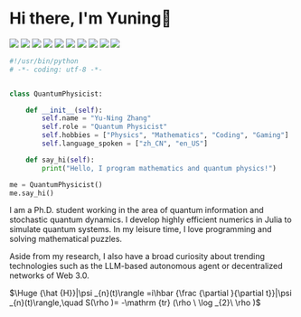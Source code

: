 # Hi there, I'm Yuning👋
![](https://img.shields.io/badge/Julia--informational?style=flat&logo=julia&logoColor=white&color=6aa6f8)
![](https://img.shields.io/badge/Python--informational?style=flat&logo=python&logoColor=white&color=6aa6f8)
![](https://img.shields.io/badge/Rust--informational?style=flat&logo=rust&logoColor=white&color=6aa6f8)
![](https://img.shields.io/badge/VS_Code--informational?style=flat&logo=visual-studio-code&logoColor=white&color=6aa6f8)
![](https://img.shields.io/badge/Jupyter--informational?style=flat&logo=jupyter&logoColor=white&color=6aa6f8)
![](https://img.shields.io/badge/Git--informational?style=flat&logo=git&logoColor=white&color=6aa6f8)
![](https://img.shields.io/badge/Docker--informational?style=flat&logo=docker&logoColor=white&color=6aa6f8)
![](https://img.shields.io/badge/Bash--informational?style=flat&logo=gnu-bash&logoColor=white&color=6aa6f8)
![](https://img.shields.io/badge/OpenAI--informational?style=flat&logo=openai&logoColor=white&color=6aa6f8)
![](https://img.shields.io/badge/Mathematica--informational?style=flat&logo=wolframmathematica&logoColor=white&color=6aa6f8)
```python
#!/usr/bin/python
# -*- coding: utf-8 -*-


class QuantumPhysicist:

    def __init__(self):
        self.name = "Yu-Ning Zhang"
        self.role = "Quantum Physicist"
        self.hobbies = ["Physics", "Mathematics", "Coding", "Gaming"]
        self.language_spoken = ["zh_CN", "en_US"]

    def say_hi(self):
        print("Hello, I program mathematics and quantum physics!")

me = QuantumPhysicist()
me.say_hi()
```

I am a Ph.D. student working in the area of quantum information and stochastic quantum dynamics. I develop highly efficient numerics in Julia to simulate quantum systems. In my leisure time, I love programming and solving mathematical puzzles. 

Aside from my research, I also have a broad curiosity about trending technologies such as the LLM-based autonomous agent or decentralized networks of Web 3.0.

$\Huge {\hat {H}}|\psi _{n}(t)\rangle =i\hbar {\frac {\partial }{\partial t}}|\psi _{n}(t)\rangle,\quad S(\rho )= -\mathrm {tr} (\rho \ \log _{2}\ \rho )$

<!--
## ☕ Languages

I write numerical algorithms in Julia and Python to emulate the evolution of quantum systems. 

[![Top Langs](https://github-readme-stats.vercel.app/api/top-langs/?username=EigenSolver&layout=donut&theme=nord&hide=jupyter%20notebook,glsl,tex)](https://github.com/anuraghazra/github-readme-stats)
-->

<!--


## 🏆 GitHub Trophies

[![Readme Card](https://github-readme-stats.vercel.app/api/pin/?username=QuantumBFS&repo=Yao.jl)](https://github.com/QuantumBFS/Yao.jl)


![Anurag's GitHub stats](https://github-readme-stats.vercel.app/api?username=eigensolver&show_icons=true&theme=nord&rank_icon=percentile)

[![trophy](https://github-profile-trophy.vercel.app/?username=EigenSolver&theme=nord&column=7)](https://github.com/ryo-ma/github-profile-trophy)

**EigenSolver/EIgenSolver** is a ✨ _special_ ✨ repository because its `README.md` (this file) appears on your GitHub profile.

Here are some ideas to get you started:

- 🔭 I’m currently working on ...
- 🌱 I’m currently learning ...
- 👯 I’m looking to collaborate on ...
- 🤔 I’m looking for help with ...
- 💬 Ask me about ...
- 📫 How to reach me: ...
- 😄 Pronouns: ...
- ⚡ Fun fact: ...
-->
